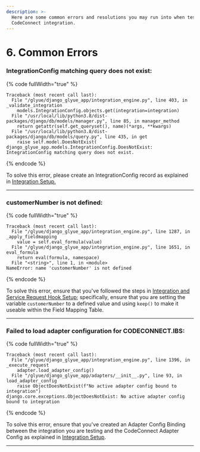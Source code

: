 ```yaml
---
description: >-
  Here are some common errors and resolutions you may run into when testing the
  CodeConnect integration.
---
```


# 6. Common Errors

### IntegrationConfig matching query does not exist:

{% code fullWidth="true" %}
```
Traceback (most recent call last):
  File "/glyue/django_glyue_app/integration_engine.py", line 403, in _validate_integration
    models.IntegrationConfig.objects.get(integration=integration)
  File "/usr/local/lib/python3.8/dist-packages/django/db/models/manager.py", line 85, in manager_method
    return getattr(self.get_queryset(), name)(*args, **kwargs)
  File "/usr/local/lib/python3.8/dist-packages/django/db/models/query.py", line 435, in get
    raise self.model.DoesNotExist(
django_glyue_app.models.IntegrationConfig.DoesNotExist: IntegrationConfig matching query does not exist.

```
{% endcode %}

To solve this error, please create an IntegrationConfig record as explained in [Integration Setup.](1.-integration-setup.md)

***

### customerNumber is not defined:

{% code fullWidth="true" %}
```
Traceback (most recent call last):
  File "/glyue/django_glyue_app/integration_engine.py", line 1287, in _apply_fieldmapping
    value = self.eval_formula(value)
  File "/glyue/django_glyue_app/integration_engine.py", line 1651, in eval_formula
    return eval(formula, namespace)
  File "<string>", line 1, in <module>
NameError: name 'customerNumber' is not defined
```
{% endcode %}

To solve this error, ensure that you've followed the steps in [Integration and Service Request Hook Setup](4.-integration-and-service-request-hook-setup.md); specifically, ensure that you are setting the variable `customerNumber` to a defined value and using `keep()` to make it useable within the Field Mapping Table.

***

### Failed to load adapter configuration for CODECONNECT.IBS:

{% code fullWidth="true" %}
```
Traceback (most recent call last):
  File "/glyue/django_glyue_app/integration_engine.py", line 1396, in _execute_request
    adapter.load_adapter_config()
  File "/glyue/django_glyue_app/adapters/__init__.py", line 93, in load_adapter_config
    raise ObjectDoesNotExist(f"No active adapter config bound to integration")
django.core.exceptions.ObjectDoesNotExist: No active adapter config bound to integration

```
{% endcode %}

To solve this error, ensure that you've created an Adapter Config Binding between the integration you are testing and the CodeConnect Adapter Config as explained in [Integration Setup](1.-integration-setup.md).

***

###
